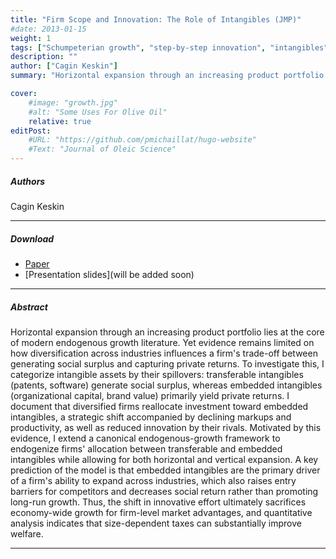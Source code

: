 ```yaml
---
title: "Firm Scope and Innovation: The Role of Intangibles (JMP)" 
#date: 2013-01-15
weight: 1
tags: ["Schumpeterian growth", "step-by-step innovation", "intangibles", "firm dynamics", "span of control"]
description: "" 
author: ["Cagin Keskin"]
summary: "Horizontal expansion through an increasing product portfolio lies at the core of modern endogenous growth literature. Yet evidence remains limited on how diversification across industries influences a firm's trade-off between generating social surplus and capturing private returns." 

cover:
    #image: "growth.jpg"
    #alt: "Some Uses For Olive Oil"
    relative: true
editPost:
    #URL: "https://github.com/pmichaillat/hugo-website"
    #Text: "Journal of Oleic Science"
---
```

##### Authors

Cagin Keskin

---
##### Download

+ [Paper](KESKIN_JMP.pdf)
+ [Presentation slides](will be added soon)


---

##### Abstract

Horizontal expansion through an increasing product portfolio lies at the core of modern endogenous growth literature. Yet evidence remains limited on how diversification across industries influences a firm's trade-off between generating social surplus and capturing private returns. To investigate this, I categorize intangible assets by their spillovers: transferable intangibles (patents, software) generate social surplus, whereas embedded intangibles (organizational capital, brand value) primarily yield private returns. I document that diversified firms reallocate investment toward embedded intangibles, a strategic shift accompanied by declining markups and productivity, as well as reduced innovation by their rivals. Motivated by this evidence, I extend a canonical endogenous-growth framework to endogenize firms' allocation between transferable and embedded intangibles while allowing for both horizontal and vertical expansion. A key prediction of the model is that embedded intangibles are the primary driver of a firm's ability to expand across industries, which also raises entry barriers for competitors and decreases social return rather than promoting long-run growth. Thus, the shift in innovative effort ultimately sacrifices economy-wide growth for firm-level market advantages, and quantitative analysis indicates that size-dependent taxes can substantially improve welfare.

---